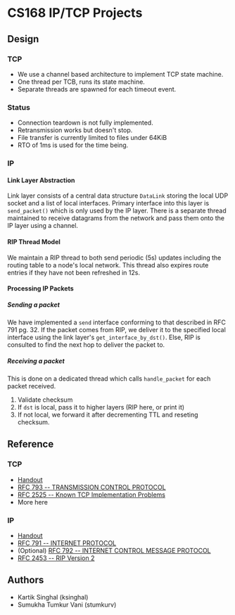 # CS168 IP/TCP Projects

## Design
### TCP
- We use a channel based architecture to implement TCP state machine.
- One thread per TCB, runs its state machine.
- Separate threads are spawned for each timeout event.


### Status
- Connection teardown is not fully implemented.
- Retransmission works but doesn't stop.
- File transfer is currently limited to files under 64KiB
- RTO of 1ms is used for the time being.


### IP
#### Link Layer Abstraction
Link layer consists of a central data structure `DataLink` storing the local UDP socket and a list of local interfaces. Primary interface into this layer is `send_packet()` which is only used by the IP layer. There is a separate thread maintained to receive datagrams from the network and pass them onto the IP layer using a channel.

#### RIP Thread Model
We maintain a RIP thread to both send periodic (5s) updates including the routing table to a node's local network. This thread also expires route entries if they have not been refreshed in 12s.

#### Processing IP Packets

##### Sending a packet
We have implemented a `send` interface conforming to that described in RFC 791 pg. 32. If the packet comes from RIP, we deliver it to the specified local interface using the link layer's `get_interface_by_dst()`. Else, RIP is consulted to find the next hop to deliver the packet to.

##### Receiving a packet
This is done on a dedicated thread which calls `handle_packet` for each packet received.
1. Validate checksum
1. If `dst` is local, pass it to higher layers (RIP here, or print it)
1. If not local, we forward it after decrementing TTL and reseting checksum.

## Reference
### TCP
- [Handout](http://cs.brown.edu/courses/csci1680/f16/content/projects/tcp.pdf)
- [RFC 793 -- TRANSMISSION CONTROL PROTOCOL](https://tools.ietf.org/html/rfc793)
- [RFC 2525 -- Known TCP Implementation Problems](https://tools.ietf.org/html/rfc2525)
- More here

### IP
- [Handout](http://cs.brown.edu/courses/csci1680/f16/content/projects/ip.pdf)
- [RFC 791 -- INTERNET PROTOCOL](https://tools.ietf.org/html/rfc791)
- (Optional) [RFC 792 -- INTERNET CONTROL MESSAGE PROTOCOL](https://tools.ietf.org/html/rfc792)
- [RFC 2453 -- RIP Version 2](https://tools.ietf.org/html/rfc2453)


## Authors
- Kartik Singhal (ksinghal)
- Sumukha Tumkur Vani (stumkurv)
